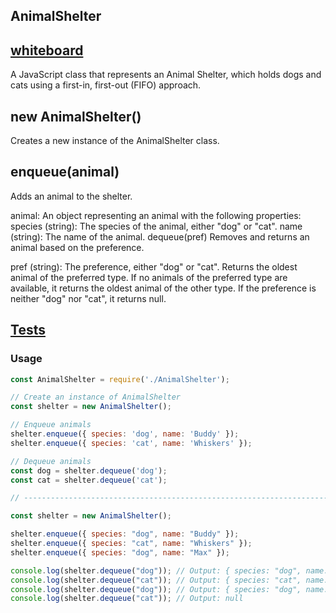 ## AnimalShelter

## [whiteboard](./codeChallenge12Whiteboard.jpg)

A JavaScript class that represents an Animal Shelter, which holds dogs and cats using a first-in, first-out (FIFO) approach.


## new AnimalShelter()
Creates a new instance of the AnimalShelter class.

## enqueue(animal)
Adds an animal to the shelter.

animal: An object representing an animal with the following properties:
species (string): The species of the animal, either "dog" or "cat".
name (string): The name of the animal.
dequeue(pref)
Removes and returns an animal based on the preference.

pref (string): The preference, either "dog" or "cat".
Returns the oldest animal of the preferred type. If no animals of the preferred type are available, it returns the oldest animal of the other type. If the preference is neither "dog" nor "cat", it returns null.

## [Tests](./codeChallenge12.jpg)

### Usage

```javascript
const AnimalShelter = require('./AnimalShelter');

// Create an instance of AnimalShelter
const shelter = new AnimalShelter();

// Enqueue animals
shelter.enqueue({ species: 'dog', name: 'Buddy' });
shelter.enqueue({ species: 'cat', name: 'Whiskers' });

// Dequeue animals
const dog = shelter.dequeue('dog');
const cat = shelter.dequeue('cat');

// ----------------------------------------------------------------------------

const shelter = new AnimalShelter();

shelter.enqueue({ species: "dog", name: "Buddy" });
shelter.enqueue({ species: "cat", name: "Whiskers" });
shelter.enqueue({ species: "dog", name: "Max" });

console.log(shelter.dequeue("dog")); // Output: { species: "dog", name: "Buddy" }
console.log(shelter.dequeue("cat")); // Output: { species: "cat", name: "Whiskers" }
console.log(shelter.dequeue("dog")); // Output: { species: "dog", name: "Max" }
console.log(shelter.dequeue("cat")); // Output: null
